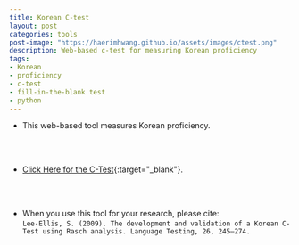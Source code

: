 ```yaml
---
title: Korean C-test
layout: post
categories: tools
post-image: "https://haerimhwang.github.io/assets/images/ctest.png"
description: Web-based c-test for measuring Korean proficiency
tags:
- Korean
- proficiency
- c-test
- fill-in-the-blank test
- python
---
```


* This web-based tool measures Korean proficiency. 
<br>
<br>

* [Click Here for the C-Test](http://yayhaerim.pythonanywhere.com/){:target="_blank"}. 
<br>
<br>

* When you use this tool for your research, please cite:  
  `Lee-Ellis, S. (2009). The development and validation of a Korean C-Test using Rasch analysis. Language Testing, 26, 245–274.`  
    
